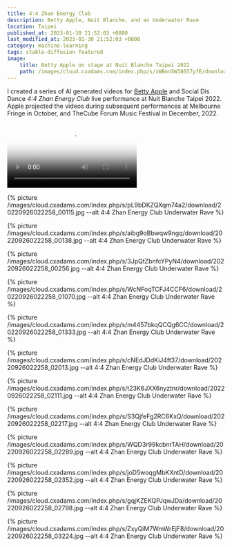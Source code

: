 ```yaml
---
title: 4:4 Zhan Energy Club
description: Betty Apple, Nuit Blanche, and an Underwater Rave
location: Taipei
published_at: 2023-01-30 21:52:03 +0800
last_modified_at: 2023-01-30 21:52:03 +0800
category: machine-learning
tags: stable-diffusion featured
image:
    title: Betty Apple on stage at Nuit Blanche Taipei 2022
    path: /images/cloud.cxadams.com/index.php/s/xWBnnSW38657yfE/download/20221002-0213_Shilin_NuitBlanche_L1008376-0.jpg
---
```


I created a series of AI generated videos for [Betty Apple] and Social Dis Dance
*4:4 Zhan Energy Club* live performance at Nuit Blanche Taipei 2022. Apple
projected the videos during subsequent performances at Melbourne Fringe in
October, and TheCube Forum Music Festival in December, 2022.

<p>
    <video
    controls
    preload="metadata"
    src="/videos/cloud.cxadams.com/index.php/s/KTPqGnasDXxGCtT/download/Zhan-Energy-Club_20220926022258_clip.mp4"
    type="video/mp4"
    poster="{% picture meta /images/cloud.cxadams.com/index.php/s/3JpQtZbnfcYPyN4/download/20220926022258_00256.jpg %}"
    ></video>
</p>

{% picture /images/cloud.cxadams.com/index.php/s/pL9bDKZQXqm74a2/download/20220926022258_00115.jpg --alt 4:4 Zhan Energy Club Underwater Rave %}

{% picture /images/cloud.cxadams.com/index.php/s/aibg9oBbwqw9ngq/download/20220926022258_00138.jpg --alt 4:4 Zhan Energy Club Underwater Rave %}

{% picture /images/cloud.cxadams.com/index.php/s/3JpQtZbnfcYPyN4/download/20220926022258_00256.jpg --alt 4:4 Zhan Energy Club Underwater Rave %}

{% picture /images/cloud.cxadams.com/index.php/s/WcNFoqTCFJ4CCF6/download/20220926022258_01070.jpg --alt 4:4 Zhan Energy Club Underwater Rave %}

{% picture /images/cloud.cxadams.com/index.php/s/m4457bkqQCQg6CC/download/20220926022258_01333.jpg --alt 4:4 Zhan Energy Club Underwater Rave %}

{% picture /images/cloud.cxadams.com/index.php/s/cNEdJDdKiJ4ft37/download/20220926022258_02013.jpg --alt 4:4 Zhan Energy Club Underwater Rave %}

{% picture /images/cloud.cxadams.com/index.php/s/t23K6JXX6nyztnr/download/20220926022258_02111.jpg --alt 4:4 Zhan Energy Club Underwater Rave %}

{% picture /images/cloud.cxadams.com/index.php/s/S3QjfeFg2RC6KxQ/download/20220926022258_02217.jpg --alt 4:4 Zhan Energy Club Underwater Rave %}

{% picture /images/cloud.cxadams.com/index.php/s/WQD3r99kcbnrTAH/download/20220926022258_02289.jpg --alt 4:4 Zhan Energy Club Underwater Rave %}

{% picture /images/cloud.cxadams.com/index.php/s/joD5woqgMbKXntD/download/20220926022258_02352.jpg --alt 4:4 Zhan Energy Club Underwater Rave %}

{% picture /images/cloud.cxadams.com/index.php/s/gqjKZEKQPJqwJDa/download/20220926022258_02798.jpg --alt 4:4 Zhan Energy Club Underwater Rave %}

{% picture /images/cloud.cxadams.com/index.php/s/ZxyQiM7WmWrEjF8/download/20220926022258_03224.jpg --alt 4:4 Zhan Energy Club Underwater Rave %}

[Betty Apple]: https://bettyapple.art/

